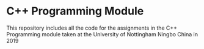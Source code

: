 # C++ Programming Module
This repository includes all the code for the assignments in the C++ Programming module taken at the University of Nottingham Ningbo China in 2019
